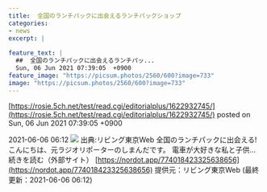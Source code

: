```yaml
---
title:  全国のランチパックに出会えるランチパックショップ  
categories:
- news
excerpt: |
  
feature_text: |
  ##  全国のランチパックに出会えるランチパッ...
  Sun, 06 Jun 2021 07:39:05  +0900
feature_image: "https://picsum.photos/2560/600?image=733"
image: "https://picsum.photos/2560/600?image=733"
---
```


[https://rosie.5ch.net/test/read.cgi/editorialplus/1622932745/](https://rosie.5ch.net/test/read.cgi/editorialplus/1622932745/)
posted on Sun, 06 Jun 2021 07:39:05  +0900

<!--more-->

2021-06-06 06:12 ![](https://contents.oricon.co.jp/upimg/article/3/1537/1537590/detail/img400/d10a9baca98338c033043e343e9bd24110e444de8c801d32691501bf5b20140d.jpg) 出典:リビング東京Web 全国のランチパックに出会える!こんにちは、元ラジオリポーターのしまんだです。 電車が大好きな私と子供... 続きを読む（外部サイト） [https://nordot.app/774018423325638656](https://nordot.app/774018423325638656) 提供元：リビング東京Web (最終更新：2021-06-06 06:12)
